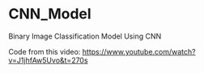 # CNN_Model
Binary Image Classification Model Using CNN

Code from this video: https://www.youtube.com/watch?v=J1jhfAw5Uvo&t=270s
